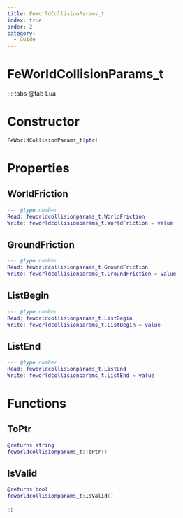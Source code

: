 ```yaml
---
title: FeWorldCollisionParams_t
index: true
order: 2
category:
  - Guide
---
```


# FeWorldCollisionParams_t

::: tabs
@tab Lua
# Constructor
```lua
FeWorldCollisionParams_t(ptr)
```
# Properties
## WorldFriction 
```lua
--- @type number
Read: feworldcollisionparams_t.WorldFriction
Write: feworldcollisionparams_t.WorldFriction = value
```
## GroundFriction 
```lua
--- @type number
Read: feworldcollisionparams_t.GroundFriction
Write: feworldcollisionparams_t.GroundFriction = value
```
## ListBegin 
```lua
--- @type number
Read: feworldcollisionparams_t.ListBegin
Write: feworldcollisionparams_t.ListBegin = value
```
## ListEnd 
```lua
--- @type number
Read: feworldcollisionparams_t.ListEnd
Write: feworldcollisionparams_t.ListEnd = value
```
# Functions
## ToPtr
```lua
@returns string
feworldcollisionparams_t:ToPtr()
```
## IsValid
```lua
@returns bool
feworldcollisionparams_t:IsValid()
```

:::